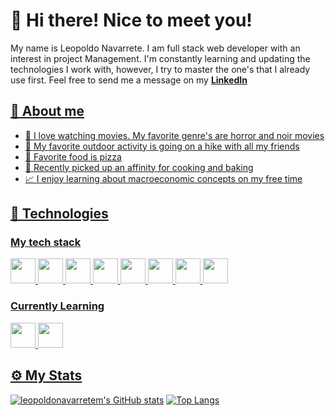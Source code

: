 <h1>👋 Hi there! Nice to meet you!</h1>
<p>My name is Leopoldo Navarrete. I am full stack web developer with an interest in project Management. I'm constantly learning and updating the technologies I work with, however, I try to master the one's that I already use first. Feel free to send me a message on my <a href="https://www.linkedin.com/in/leopoldonavarretem/"><b>LinkedIn</b></p>

<h2>🚀 About me</h2>
<ul>
<li>🎥 I love watching movies. My favorite genre's are horror and noir movies</li>
<li>🌲 My favorite outdoor activity is going on a hike with all my friends</li>
<li>🍕 Favorite food is pizza</li>
<li>🍳 Recently picked up an affinity for cooking and baking</li>
<li>📈 I enjoy learning about macroeconomic concepts on my free time</li>
</ul>

<h2>🧰 Technologies</h2>
<h3>My tech stack</h3>
<code><img src="https://cdn.jsdelivr.net/gh/devicons/devicon/icons/react/react-original.svg" height=40px/></code>
<code><img src="https://cdn.jsdelivr.net/gh/devicons/devicon/icons/mongodb/mongodb-original.svg" height=40px/></code>
<code><img src="https://cdn.jsdelivr.net/gh/devicons/devicon/icons/nodejs/nodejs-original.svg" height=40px/></code>
<code><img src="https://cdn.jsdelivr.net/gh/devicons/devicon/icons/html5/html5-original.svg" height=40px/></code>
<code><img src="https://cdn.jsdelivr.net/gh/devicons/devicon/icons/css3/css3-original.svg" height=40px/></code>
<code><img src="https://cdn.jsdelivr.net/gh/devicons/devicon/icons/mysql/mysql-original-wordmark.svg" height=40px/></code>
<code><img src="https://cdn.jsdelivr.net/gh/devicons/devicon/icons/git/git-original.svg" height=40px/></code>
<code><img src="https://cdn.jsdelivr.net/gh/devicons/devicon/icons/express/express-original-wordmark.svg" height=40px/></code>

<h3>Currently Learning</h3>
<code><img src="https://cdn.jsdelivr.net/gh/devicons/devicon/icons/python/python-original.svg" height=40px/></code>
<code><img src="https://cdn.jsdelivr.net/gh/devicons/devicon/icons/typescript/typescript-original.svg" height=40px/></code>


<h2>⚙️ My Stats</h2>

[![leopoldonavarretem's GitHub stats](https://github-readme-stats.vercel.app/api?username=leopoldonavarretem&theme=radical&line_height=33)](https://github.com/leopoldonavarretem/github-readme-stats)
[![Top Langs](https://github-readme-stats.vercel.app/api/top-langs/?username=leopoldonavarretem&theme=radical)](https://github.com/leopoldonavarretem/github-readme-stats)
